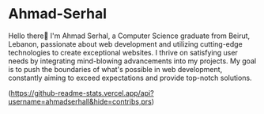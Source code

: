 # Ahmad-Serhal

Hello there👋
I'm Ahmad Serhal, a Computer Science graduate from Beirut, Lebanon, passionate about web development and utilizing cutting-edge technologies to create exceptional websites. I thrive on satisfying user needs by integrating mind-blowing advancements into my projects. My goal is to push the boundaries of what's possible in web development, constantly aiming to exceed expectations and provide top-notch solutions.

(https://github-readme-stats.vercel.app/api?username=ahmadserhall&hide=contribs,prs)
